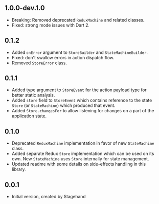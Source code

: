 ## 1.0.0-dev.1.0

- Breaking: Removed deprecated `ReduxMachine` and related classes.
- Fixed: strong mode issues with Dart 2.

## 0.1.2

- Added `onError` argument to `StoreBuilder` and `StateMachineBuilder`.
- Fixed: don't swallow errors in action dispatch flow.
- Removed `StoreError` class.

## 0.1.1

- Added type argument to `StoreEvent` for the action payload type for
  better static analysis.
- Added `store` field to `StoreEvent` which contains reference to
  the state `Store` (or `StateMachine`) which produced that event.
- Added `Store.changesFor` to allow listening for changes on a part
  of the application state.

## 0.1.0

- Deprecated `ReduxMachine` implementation in favor of new
  `StateMachine` class.
- Added separate Redux `Store` implementation which can be used on
  its own. New `StateMachine` uses `Store` internally for state
  management.
- Updated readme with some details on side-effects handling in this
  library.

## 0.0.1

- Initial version, created by Stagehand
